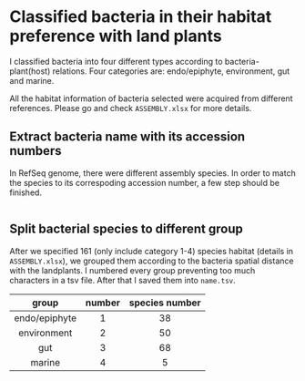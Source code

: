 # Classified bacteria in their habitat preference with land plants

I classified bacteria into four different types according to bacteria-plant(host) relations. Four categories are: endo/epiphyte, environment, gut and marine.

All the habitat information of bacteria selected were acquired from different references. Please go and check `ASSEMBLY.xlsx` for more details.

## Extract bacteria name with its accession numbers

In RefSeq genome, there were different assembly species. In order to match the species to its correspoding accession number, a few step should be finished.

```bash
```

## Split bacterial species to different group

After we specified 161 (only include category 1-4) species habitat (details in `ASSEMBLY.xlsx`), we grouped them according to the bacteria spatial distance with the landplants. I numbered every group preventing too much characters in a tsv file. After that I saved them into `name.tsv`.

|     group     | number | species number |
| :-----------: | :----: | :------------: |
| endo/epiphyte |   1    |       38       |
|  environment  |   2    |       50       |
|      gut      |   3    |       68       |
|    marine     |   4    |       5        |
